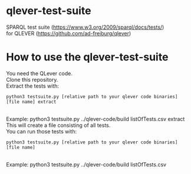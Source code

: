 # qlever-test-suite
SPARQL test suite (https://www.w3.org/2009/sparql/docs/tests/)<br>
for QLEVER (https://github.com/ad-freiburg/qlever) <br>
# How to use the qlever-test-suite
You need the QLever code.<br>
Clone this repository.<br>
Extract the tests with:<br>
```
python3 testsuite.py [relative path to your qlever code binaries] [file name] extract
```
<br>
Example: python3 testsuite.py ../qlever-code/build listOfTests.csv extract
This will create a file consisting of all tests.<br>
You can run those tests with:<br>

```
python3 testsuite.py [relative path to your qlever code binaries] [file name]
```

<br>
Example: python3 testsuite.py ../qlever-code/build listOfTests.csv
